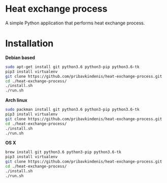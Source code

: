 # Heat exchange process
A simple Python application that performs heat exchange process. 
# Installation
**Debian based**
```bash
sudo apt-get install git python3.6 python3-pip python3.6-tk
pip3 install virtualenv
git clone https://github.com/pribavkindenis/heat-exchange-process.git
cd ./heat-exchange-process/
./install.sh
./run.sh
```
**Arch linux**
```bash
sudo packman install git python3.6 python3-pip python3.6-tk
pip3 install virtualenv
git clone https://github.com/pribavkindenis/heat-exchange-process.git
cd ./heat-exchange-process/
./install.sh
./run.sh
```
**OS X**
```bash
brew install git python3.6 python3-pip python3.6-tk
pip3 install virtualenv
git clone https://github.com/pribavkindenis/heat-exchange-process.git
cd ./heat-exchange-process/
./install.sh
./run.sh
```
